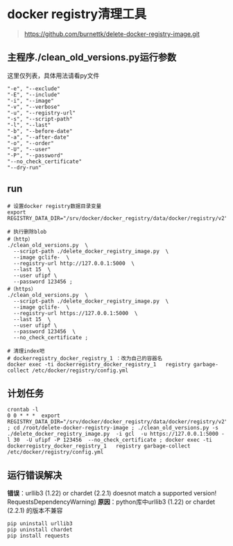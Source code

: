 # docker registry清理工具

> https://github.com/burnettk/delete-docker-registry-image.git


## 主程序./clean_old_versions.py运行参数
这里仅列表，具体用法请看py文件
```text
"-e", "--exclude"
"-E", "--include"
"-i", "--image"
"-v", "--verbose"
"-u", "--registry-url"
"-s", "--script-path"
"-l", "--last"
"-b", "--before-date"
"-a", "--after-date"
"-o", "--order"
"-U", "--user"
"-P", "--password"
"--no_check_certificate"
"--dry-run"
```


## run
```
# 设置docker registry数据目录变量
export REGISTRY_DATA_DIR="/srv/docker/docker_registry/data/docker/registry/v2"

# 执行删除blob
#（http）
./clean_old_versions.py  \
  --script-path ./delete_docker_registry_image.py  \
  --image gclife-  \
  --registry-url http://127.0.0.1:5000  \
  --last 15  \
  --user ufipf \
  --password 123456 ;
#（https）
./clean_old_versions.py  \
  --script-path ./delete_docker_registry_image.py  \
  --image gclife-  \
  --registry-url https://127.0.0.1:5000  \
  --last 15  \
  --user ufipf \
  --password 123456  \
  --no_check_certificate ;

# 清理index吧
# dockerregistry_docker_registry_1 ：改为自己的容器名
docker exec -ti dockerregistry_docker_registry_1   registry garbage-collect /etc/docker/registry/config.yml
```


## 计划任务
```
crontab -l
0 0 * * *  export REGISTRY_DATA_DIR="/srv/docker/docker_registry/data/docker/registry/v2" ; cd /root/delete-docker-registry-image ; ./clean_old_versions.py -s ./delete_docker_registry_image.py  -i gcl  -u https://127.0.0.1:5000 -l 30  -U ufipf -P 123456  --no_check_certificate ; docker exec -ti dockerregistry_docker_registry_1   registry garbage-collect /etc/docker/registry/config.yml
```


## 运行错误解决
**错误**：urllib3 (1.22) or chardet (2.2.1) doesnot match a supported version! RequestsDependencyWarning)
**原因**：python库中urllib3 (1.22) or chardet (2.2.1) 的版本不兼容
```
pip uninstall urllib3
pip uninstall chardet
pip install requests
```



